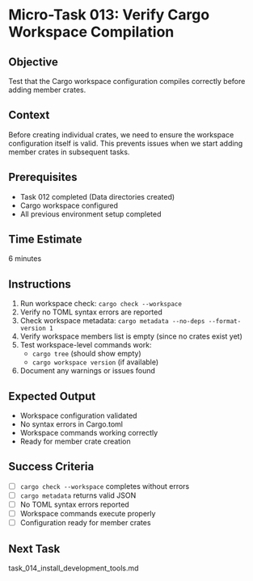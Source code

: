 # Micro-Task 013: Verify Cargo Workspace Compilation

## Objective
Test that the Cargo workspace configuration compiles correctly before adding member crates.

## Context
Before creating individual crates, we need to ensure the workspace configuration itself is valid. This prevents issues when we start adding member crates in subsequent tasks.

## Prerequisites
- Task 012 completed (Data directories created)
- Cargo workspace configured
- All previous environment setup completed

## Time Estimate
6 minutes

## Instructions
1. Run workspace check: `cargo check --workspace`
2. Verify no TOML syntax errors are reported
3. Check workspace metadata: `cargo metadata --no-deps --format-version 1`
4. Verify workspace members list is empty (since no crates exist yet)
5. Test workspace-level commands work:
   - `cargo tree` (should show empty)
   - `cargo workspace version` (if available)
6. Document any warnings or issues found

## Expected Output
- Workspace configuration validated
- No syntax errors in Cargo.toml
- Workspace commands working correctly
- Ready for member crate creation

## Success Criteria
- [ ] `cargo check --workspace` completes without errors
- [ ] `cargo metadata` returns valid JSON
- [ ] No TOML syntax errors reported
- [ ] Workspace commands execute properly
- [ ] Configuration ready for member crates

## Next Task
task_014_install_development_tools.md